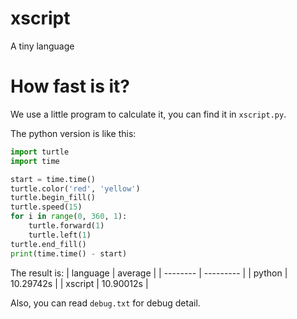 # xscript
A tiny language

# How fast is it?
We use a little program to calculate it, you can find it in ```xscript.py```.

The python version is like this:
  ```python
  import turtle
  import time
  
  start = time.time()
  turtle.color('red', 'yellow')
  turtle.begin_fill()
  turtle.speed(15)
  for i in range(0, 360, 1):
      turtle.forward(1)
      turtle.left(1)
  turtle.end_fill()
  print(time.time() - start)
  ```
The result is:
| language | average   |
| -------- | --------- |
| python   | 10.29742s |
| xscript  | 10.90012s |

Also, you can read ```debug.txt``` for debug detail.
